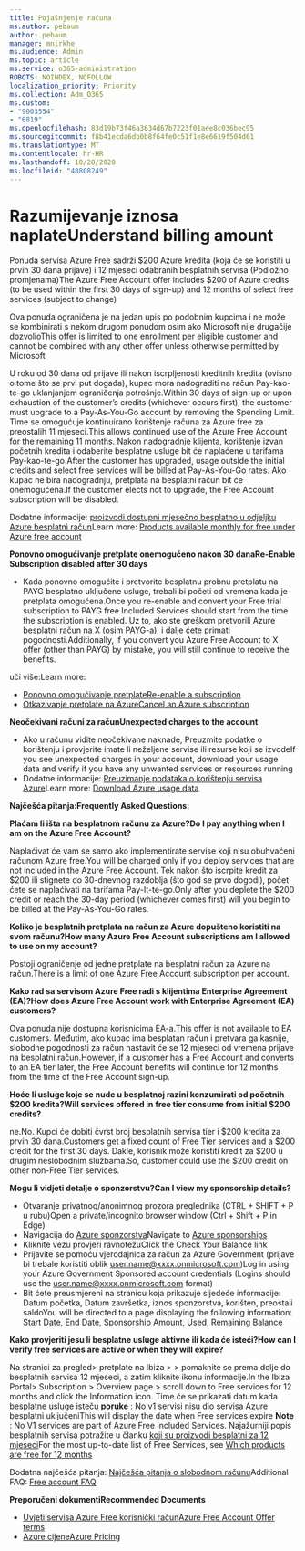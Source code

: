 ```yaml
---
title: Pojašnjenje računa
ms.author: pebaum
author: pebaum
manager: mnirkhe
ms.audience: Admin
ms.topic: article
ms.service: o365-administration
ROBOTS: NOINDEX, NOFOLLOW
localization_priority: Priority
ms.collection: Adm_O365
ms.custom:
- "9003554"
- "6819"
ms.openlocfilehash: 83d19b73f46a3634d67b7223f01aee8c036bec95
ms.sourcegitcommit: f8b41ecda6db0b8f64fe0c51f1e8e6619f504d61
ms.translationtype: MT
ms.contentlocale: hr-HR
ms.lasthandoff: 10/28/2020
ms.locfileid: "48808249"
---
```

# <a name="understand-billing-amount"></a><span data-ttu-id="9dfea-102">Razumijevanje iznosa naplate</span><span class="sxs-lookup"><span data-stu-id="9dfea-102">Understand billing amount</span></span>

<span data-ttu-id="9dfea-103">Ponuda servisa Azure Free sadrži $200 Azure kredita (koja će se koristiti u prvih 30 dana prijave) i 12 mjeseci odabranih besplatnih servisa (Podložno promjenama)</span><span class="sxs-lookup"><span data-stu-id="9dfea-103">The Azure Free Account offer includes $200 of Azure credits (to be used within the first 30 days of sign-up) and 12 months of select free services (subject to change)</span></span>

<span data-ttu-id="9dfea-104">Ova ponuda ograničena je na jedan upis po podobnim kupcima i ne može se kombinirati s nekom drugom ponudom osim ako Microsoft nije drugačije dozvolio</span><span class="sxs-lookup"><span data-stu-id="9dfea-104">This offer is limited to one enrollment per eligible customer and cannot be combined with any other offer unless otherwise permitted by Microsoft</span></span>

<span data-ttu-id="9dfea-105">U roku od 30 dana od prijave ili nakon iscrpljenosti kreditnih kredita (ovisno o tome što se prvi put događa), kupac mora nadograditi na račun Pay-kao-te-go uklanjanjem ograničenja potrošnje.</span><span class="sxs-lookup"><span data-stu-id="9dfea-105">Within 30 days of sign-up or upon exhaustion of the customer’s credits (whichever occurs first), the customer must upgrade to a Pay-As-You-Go account by removing the Spending Limit.</span></span> <span data-ttu-id="9dfea-106">Time se omogućuje kontinuirano korištenje računa za Azure free za preostalih 11 mjeseci.</span><span class="sxs-lookup"><span data-stu-id="9dfea-106">This allows continued use of the Azure Free Account for the remaining 11 months.</span></span> <span data-ttu-id="9dfea-107">Nakon nadogradnje klijenta, korištenje izvan početnih kredita i odaberite besplatne usluge bit će naplaćene u tarifama Pay-kao-te-go.</span><span class="sxs-lookup"><span data-stu-id="9dfea-107">After the customer has upgraded, usage outside the initial credits and select free services will be billed at Pay-As-You-Go rates.</span></span> <span data-ttu-id="9dfea-108">Ako kupac ne bira nadogradnju, pretplata na besplatni račun bit će onemogućena.</span><span class="sxs-lookup"><span data-stu-id="9dfea-108">If the customer elects not to upgrade, the Free Account subscription will be disabled.</span></span>

<span data-ttu-id="9dfea-109">Dodatne informacije: [proizvodi dostupni mjesečno besplatno u odjeljku Azure besplatni račun](https://azure.microsoft.com/free/free-account-faq/)</span><span class="sxs-lookup"><span data-stu-id="9dfea-109">Learn more: [Products available monthly for free under Azure free account](https://azure.microsoft.com/free/free-account-faq/)</span></span>

<span data-ttu-id="9dfea-110">**Ponovno omogućivanje pretplate onemogućeno nakon 30 dana**</span><span class="sxs-lookup"><span data-stu-id="9dfea-110">**Re-Enable Subscription disabled after 30 days**</span></span>

- <span data-ttu-id="9dfea-111">Kada ponovno omogućite i pretvorite besplatnu probnu pretplatu na PAYG besplatno uključene usluge, trebali bi početi od vremena kada je pretplata omogućena.</span><span class="sxs-lookup"><span data-stu-id="9dfea-111">Once you re-enable and convert your Free trial subscription to PAYG free Included Services should start from the time the subscription is enabled.</span></span> <span data-ttu-id="9dfea-112">Uz to, ako ste greškom pretvorili Azure besplatni račun na X (osim PAYG-a), i dalje ćete primati pogodnosti.</span><span class="sxs-lookup"><span data-stu-id="9dfea-112">Additionally, if you convert you Azure Free Account to X offer (other than PAYG) by mistake, you will still continue to receive the benefits.</span></span>

<span data-ttu-id="9dfea-113">uči više:</span><span class="sxs-lookup"><span data-stu-id="9dfea-113">Learn more:</span></span> 
- [<span data-ttu-id="9dfea-114">Ponovno omogućivanje pretplate</span><span class="sxs-lookup"><span data-stu-id="9dfea-114">Re-enable a subscription</span></span>](https://docs.microsoft.com/azure/billing/billing-subscription-become-disable?WT.mc_id=Portal-Microsoft_Azure_Support)
- [<span data-ttu-id="9dfea-115">Otkazivanje pretplate na Azure</span><span class="sxs-lookup"><span data-stu-id="9dfea-115">Cancel an Azure subscription</span></span>](https://docs.microsoft.com/azure/billing/billing-how-to-cancel-azure-subscription?WT.mc_id=Portal-Microsoft_Azure_Support)

<span data-ttu-id="9dfea-116">**Neočekivani računi za račun**</span><span class="sxs-lookup"><span data-stu-id="9dfea-116">**Unexpected charges to the account**</span></span>

- <span data-ttu-id="9dfea-117">Ako u računu vidite neočekivane naknade, Preuzmite podatke o korištenju i provjerite imate li neželjene servise ili resurse koji se izvode</span><span class="sxs-lookup"><span data-stu-id="9dfea-117">If you see unexpected charges in your account, download your usage data and verify if you have any unwanted services or resources running</span></span>
- <span data-ttu-id="9dfea-118">Dodatne informacije: [Preuzimanje podataka o korištenju servisa Azure](https://docs.microsoft.com/azure/billing/billing-download-azure-invoice-daily-usage-date?WT.mc_id=Portal-Microsoft_Azure_Support#download-usage)</span><span class="sxs-lookup"><span data-stu-id="9dfea-118">Learn more: [Download Azure usage data](https://docs.microsoft.com/azure/billing/billing-download-azure-invoice-daily-usage-date?WT.mc_id=Portal-Microsoft_Azure_Support#download-usage)</span></span>

<span data-ttu-id="9dfea-119">**Najčešća pitanja:**</span><span class="sxs-lookup"><span data-stu-id="9dfea-119">**Frequently Asked Questions:**</span></span>

<span data-ttu-id="9dfea-120">**Plaćam li išta na besplatnom računu za Azure?**</span><span class="sxs-lookup"><span data-stu-id="9dfea-120">**Do I pay anything when I am on the Azure Free Account?**</span></span>

<span data-ttu-id="9dfea-121">Naplaćivat će vam se samo ako implementirate servise koji nisu obuhvaćeni računom Azure free.</span><span class="sxs-lookup"><span data-stu-id="9dfea-121">You will be charged only if you deploy services that are not included in the Azure Free Account.</span></span> <span data-ttu-id="9dfea-122">Tek nakon što iscrpite kredit za $200 ili stignete do 30-dnevnog razdoblja (što god se prvo dogodi), počet ćete se naplaćivati na tarifama Pay-It-te-go.</span><span class="sxs-lookup"><span data-stu-id="9dfea-122">Only after you deplete the $200 credit or reach the 30-day period (whichever comes first) will you begin to be billed at the Pay-As-You-Go rates.</span></span>

<span data-ttu-id="9dfea-123">**Koliko je besplatnih pretplata na račun za Azure dopušteno koristiti na svom računu?**</span><span class="sxs-lookup"><span data-stu-id="9dfea-123">**How many Azure Free Account subscriptions am I allowed to use on my account?**</span></span>  

<span data-ttu-id="9dfea-124">Postoji ograničenje od jedne pretplate na besplatni račun za Azure na račun.</span><span class="sxs-lookup"><span data-stu-id="9dfea-124">There is a limit of one Azure Free Account subscription per account.</span></span>

<span data-ttu-id="9dfea-125">**Kako rad sa servisom Azure Free radi s klijentima Enterprise Agreement (EA)?**</span><span class="sxs-lookup"><span data-stu-id="9dfea-125">**How does Azure Free Account work with Enterprise Agreement (EA) customers?**</span></span>  

<span data-ttu-id="9dfea-126">Ova ponuda nije dostupna korisnicima EA-a.</span><span class="sxs-lookup"><span data-stu-id="9dfea-126">This offer is not available to EA customers.</span></span> <span data-ttu-id="9dfea-127">Međutim, ako kupac ima besplatan račun i pretvara ga kasnije, slobodne pogodnosti za račun nastavit će se 12 mjeseci od vremena prijave na besplatni račun.</span><span class="sxs-lookup"><span data-stu-id="9dfea-127">However, if a customer has a Free Account and converts to an EA tier later, the Free Account benefits will continue for 12 months from the time of the Free Account sign-up.</span></span>

<span data-ttu-id="9dfea-128">**Hoće li usluge koje se nude u besplatnoj razini konzumirati od početnih $200 kredita?**</span><span class="sxs-lookup"><span data-stu-id="9dfea-128">**Will services offered in free tier consume from initial $200 credits?**</span></span>  

<span data-ttu-id="9dfea-129">ne.</span><span class="sxs-lookup"><span data-stu-id="9dfea-129">No.</span></span> <span data-ttu-id="9dfea-130">Kupci će dobiti čvrst broj besplatnih servisa tier i $200 kredita za prvih 30 dana.</span><span class="sxs-lookup"><span data-stu-id="9dfea-130">Customers get a fixed count of Free Tier services and a $200 credit for the first 30 days.</span></span> <span data-ttu-id="9dfea-131">Dakle, korisnik može koristiti kredit za $200 u drugim neslobodnim službama.</span><span class="sxs-lookup"><span data-stu-id="9dfea-131">So, customer could use the $200 credit on other non-Free Tier services.</span></span>

<span data-ttu-id="9dfea-132">**Mogu li vidjeti detalje o sponzorstvu?**</span><span class="sxs-lookup"><span data-stu-id="9dfea-132">**Can I view my sponsorship details?**</span></span>

- <span data-ttu-id="9dfea-133">Otvaranje privatnog/anonimnog prozora preglednika (CTRL + SHIFT + P u rubu)</span><span class="sxs-lookup"><span data-stu-id="9dfea-133">Open a private/incognito browser window (Ctrl + Shift + P in Edge)</span></span>
- <span data-ttu-id="9dfea-134">Navigacija do [Azure sponzorstva](http://www.microsoftazuresponsorships.com/)</span><span class="sxs-lookup"><span data-stu-id="9dfea-134">Navigate to [Azure sponsorships](http://www.microsoftazuresponsorships.com/)</span></span>
- <span data-ttu-id="9dfea-135">Kliknite vezu provjeri ravnotežu</span><span class="sxs-lookup"><span data-stu-id="9dfea-135">Click the Check Your Balance link</span></span>
- <span data-ttu-id="9dfea-136">Prijavite se pomoću vjerodajnica za račun za Azure Government (prijave bi trebale koristiti oblik user.name@xxxx.onmicrosoft.com)</span><span class="sxs-lookup"><span data-stu-id="9dfea-136">Log in using your Azure Government Sponsored account credentials (Logins should use the user.name@xxxx.onmicrosoft.com format)</span></span>
- <span data-ttu-id="9dfea-137">Bit ćete preusmjereni na stranicu koja prikazuje sljedeće informacije: Datum početka, Datum završetka, iznos sponzorstva, korišten, preostali saldo</span><span class="sxs-lookup"><span data-stu-id="9dfea-137">You will be directed to a page displaying the following information: Start Date, End Date, Sponsorship Amount, Used, Remaining Balance</span></span>

<span data-ttu-id="9dfea-138">**Kako provjeriti jesu li besplatne usluge aktivne ili kada će isteći?**</span><span class="sxs-lookup"><span data-stu-id="9dfea-138">**How can I verify free services are active or when they will expire?**</span></span>

<span data-ttu-id="9dfea-139">Na stranici za pregled> pretplate na Ibiza > > pomaknite se prema dolje do besplatnih servisa 12 mjeseci, a zatim kliknite ikonu informacije.</span><span class="sxs-lookup"><span data-stu-id="9dfea-139">In the Ibiza Portal> Subscription > Overview page > scroll down to Free services for 12 months and click the Information icon.</span></span> <span data-ttu-id="9dfea-140">Time će se prikazati datum kada besplatne usluge isteču **poruke** : No v1 servisi nisu dio servisa Azure besplatni uključeni</span><span class="sxs-lookup"><span data-stu-id="9dfea-140">This will display the date when Free services expire **Note** : No V1 services are part of Azure Free Included Services.</span></span> <span data-ttu-id="9dfea-141">Najažurniji popis besplatnih servisa potražite u članku [koji su proizvodi besplatni za 12 mjeseci](http://www.microsoftazuresponsorships.com/)</span><span class="sxs-lookup"><span data-stu-id="9dfea-141">For the most up-to-date list of Free Services, see [Which products are free for 12 months](http://www.microsoftazuresponsorships.com/)</span></span>

<span data-ttu-id="9dfea-142">Dodatna najčešća pitanja: [Najčešća pitanja o slobodnom računu](https://azure.microsoft.com/free/free-account-faq/)</span><span class="sxs-lookup"><span data-stu-id="9dfea-142">Additional FAQ: [Free account FAQ](https://azure.microsoft.com/free/free-account-faq/)</span></span>

<span data-ttu-id="9dfea-143">**Preporučeni dokumenti**</span><span class="sxs-lookup"><span data-stu-id="9dfea-143">**Recommended Documents**</span></span>

- [<span data-ttu-id="9dfea-144">Uvjeti servisa Azure Free korisnički račun</span><span class="sxs-lookup"><span data-stu-id="9dfea-144">Azure Free Account Offer terms</span></span>](https://azure.microsoft.com/offers/ms-azr-0044p/)
- [<span data-ttu-id="9dfea-145">Azure cijene</span><span class="sxs-lookup"><span data-stu-id="9dfea-145">Azure Pricing</span></span>](https://azure.microsoft.com/pricing/)